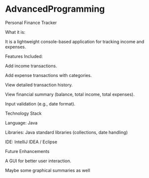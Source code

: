 # AdvancedProgramming
Personal Finance Tracker

What it is: 

It is a lightweight console-based application for tracking income and expenses.



Features Included:

Add income transactions.

Add expense transactions with categories.

View detailed transaction history.

View financial summary (balance, total income, total expenses).

Input validation (e.g., date format).



Technology Stack

Language: Java

Libraries: Java standard libraries (collections, date handling)

IDE: IntelliJ IDEA / Eclipse 

Future Enhancements

A GUI for better user interaction.

Maybe some graphical summaries as well
